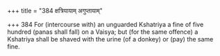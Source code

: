 +++
title = "384 क्षत्रियायाम् अगुप्तायाम्"

+++
384	For (intercourse with) an unguarded Kshatriya a fine of five hundred (panas shall fall) on a Vaisya; but (for the same offence) a Kshatriya shall be shaved with the urine (of a donkey) or (pay) the same fine.